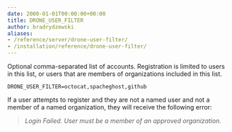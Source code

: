 ```yaml
---
date: 2000-01-01T00:00:00+00:00
title: DRONE_USER_FILTER
author: bradrydzewski
aliases:
- /reference/server/drone-user-filter/
- /installation/reference/drone-user-filter/
---
```


Optional comma-separated list of accounts. Registration is limited to users in this list, or users that are members of organizations included in this list.

```
DRONE_USER_FILTER=octocat,spacheghost,github
```

If a user attempts to register and they are not a named user and not a member of a named organization, they will receive the following error:

> _Login Failed. User must be a member of an approved organization._
